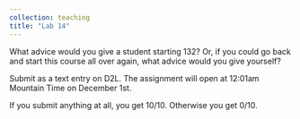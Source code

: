 ```yaml
---
collection: teaching
title: "Lab 14"
---
```


What advice would you give a student starting 132? Or, if you could go back and
start this course all over again, what advice would you give yourself?

Submit as a text entry on D2L. The assignment will open at 12:01am Mountain
Time on December 1st.

If you submit anything at all, you get 10/10. Otherwise you get 0/10.
